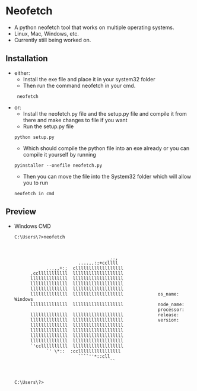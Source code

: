 # Neofetch
- A python neofetch tool that works on multiple operating systems.
- Linux, Mac, Windows, etc.
- Currently still being worked on.
## Installation
- either:
  - Install the exe file and place it in your system32 folder
  - Then run the command neofetch in your cmd.
  ```
   neofetch
  ```
- or:
  - Install the neofetch.py file and the setup.py file and compile it from there and make changes to file if you want
  - Run the setup.py file
  ```
  python setup.py
  ```
  - Which should compile the python file into an exe already or you can compile it yourself by running
  ```
  pyinstaller --onefile neofetch.py
  ```
  - Then you can move the file into the System32 folder which will allow you to run
  ```
  neofetch in cmd
  ```
## Preview
- Windows CMD
  ```
  C:\Users\?>neofetch



                                      ..,
                          ....,,:;+ccllll
              ...,,+:;  cllllllllllllllllll
        ,cclllllllllll  lllllllllllllllllll
        llllllllllllll  lllllllllllllllllll
        llllllllllllll  lllllllllllllllllll
        llllllllllllll  lllllllllllllllllll
        llllllllllllll  lllllllllllllllllll             os_name: Windows
        llllllllllllll  lllllllllllllllllll             node_name:
                                                        processor:
        llllllllllllll  lllllllllllllllllll             release:
        llllllllllllll  lllllllllllllllllll             version:
        llllllllllllll  lllllllllllllllllll
        llllllllllllll  lllllllllllllllllll
        llllllllllllll  lllllllllllllllllll
        llllllllllllll  lllllllllllllllllll
        `'ccllllllllll  lllllllllllllllllll
              `' \*::  :ccllllllllllllllll
                          ````''*::cll
                                      ``



  C:\Users\?>
  ```
